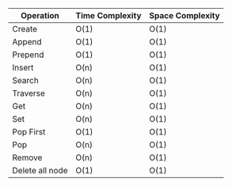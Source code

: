 | Operation         | Time Complexity | Space Complexity |
|--------------------|-----------------|------------------|
| Create            | O(1)           | O(1)            |
| Append            | O(1)           | O(1)            |
| Prepend           | O(1)           | O(1)            |
| Insert            | O(n)           | O(1)            |
| Search            | O(n)           | O(1)            |
| Traverse          | O(n)           | O(1)            |
| Get               | O(n)           | O(1)            |
| Set               | O(n)           | O(1)            |
| Pop First         | O(1)           | O(1)            |
| Pop               | O(n)           | O(1)            |
| Remove            | O(n)           | O(1)            |
| Delete all node   | O(1)           | O(1)            |